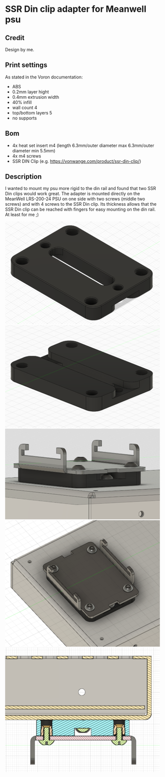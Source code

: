 # SSR Din clip adapter for Meanwell psu
## Credit
Design by me.
## Print settings
As stated in the Voron documentation:
* ABS
* 0.2mm layer hight
* 0.4mm extrusion width
* 40% infill
* wall count 4
* top/bottom layers 5
* no supports
## Bom
* 4x heat set insert m4 (length 6.3mm/outer diameter max 6.3mm/outer diameter min 5.5mm)
* 4x m4 screws
* SSR DIN Clip (e.g. https://vonwange.com/product/ssr-din-clip/)
## Description
I wanted to mount my psu more rigid to the din rail and found that two SSR Din clips would work great. The adapter is mounted directly on the MeanWell LRS-200-24 PSU on one side with two screws (middle two screws) and with 4 screws to the SSR Din clip. Its thickness allows that the SSR Din clip can be reached with fingers for easy mounting on the din rail. At least for me ;)

![SSR Din Clip Adapter](img/psu_ssr_din_clip_adapter_mod_img_1.png)
![SSR Din Clip Adapter](img/psu_ssr_din_clip_adapter_mod_img_2.png)
![SSR Din Clip Adapter with Din Clip and PSU](img/psu_ssr_din_clip_adapter_mod_img_3.png)
![SSR Din Clip Adapter with Din Clip and PSU](img/psu_ssr_din_clip_adapter_mod_img_4.png)
![SSR Din Clip Adapter with Din Clip and PSU](img/psu_ssr_din_clip_adapter_mod_img_5.png)
